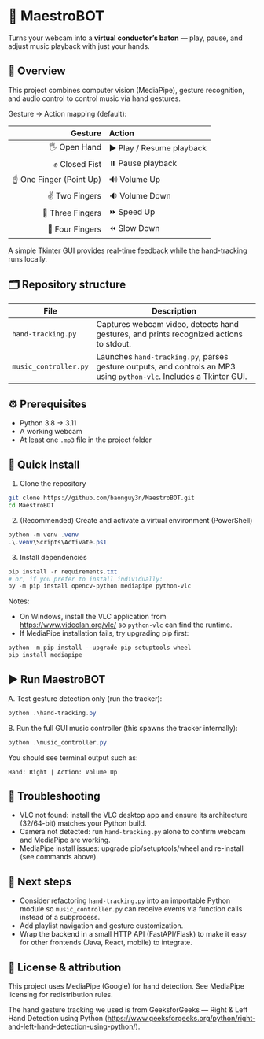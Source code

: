 # 🎵 **MaestroBOT**
Turns your webcam into a **virtual conductor’s baton** — play, pause, and adjust music playback with just your hands.


## 🧩 Overview

This project combines computer vision (MediaPipe), gesture recognition, and audio control to control music via hand gestures.

Gesture -> Action mapping (default):

| Gesture | Action |
|---:|:---|
| 🖐️ Open Hand | ▶️ Play / Resume playback |
| ✊ Closed Fist | ⏸️ Pause playback |
| ☝️ One Finger (Point Up) | 🔊 Volume Up |
| ✌️ Two Fingers | 🔉 Volume Down |
| 🤟 Three Fingers | ⏩ Speed Up |
| 🖖 Four Fingers | ⏪ Slow Down |

A simple Tkinter GUI provides real-time feedback while the hand-tracking runs locally.

## 🗂️ Repository structure

| File | Description |
|---|---|
| `hand-tracking.py` | Captures webcam video, detects hand gestures, and prints recognized actions to stdout. |
| `music_controller.py` | Launches `hand-tracking.py`, parses gesture outputs, and controls an MP3 using `python-vlc`. Includes a Tkinter GUI. |


## ⚙️ Prerequisites

- Python 3.8 → 3.11
- A working webcam
- At least one `.mp3` file in the project folder


## 🚀 Quick install

1) Clone the repository

```bash
git clone https://github.com/baonguy3n/MaestroBOT.git
cd MaestroBOT
```

2) (Recommended) Create and activate a virtual environment (PowerShell)

```powershell
python -m venv .venv
.\.venv\Scripts\Activate.ps1
```

3) Install dependencies

```powershell
pip install -r requirements.txt
# or, if you prefer to install individually:
py -m pip install opencv-python mediapipe python-vlc
```

Notes:
- On Windows, install the VLC application from https://www.videolan.org/vlc/ so `python-vlc` can find the runtime.
- If MediaPipe installation fails, try upgrading pip first:

```powershell
python -m pip install --upgrade pip setuptools wheel
pip install mediapipe
```

## ▶️ Run MaestroBOT

A. Test gesture detection only (run the tracker):

```powershell
python .\hand-tracking.py
```

B. Run the full GUI music controller (this spawns the tracker internally):

```powershell
python .\music_controller.py
```

You should see terminal output such as:

```
Hand: Right | Action: Volume Up
```

## 🧰 Troubleshooting

- VLC not found: install the VLC desktop app and ensure its architecture (32/64-bit) matches your Python build.
- Camera not detected: run `hand-tracking.py` alone to confirm webcam and MediaPipe are working.
- MediaPipe install issues: upgrade pip/setuptools/wheel and re-install (see commands above).


## 🔬 Next steps

- Consider refactoring `hand-tracking.py` into an importable Python module so `music_controller.py` can receive events via function calls instead of a subprocess.
- Add playlist navigation and gesture customization.
- Wrap the backend in a small HTTP API (FastAPI/Flask) to make it easy for other frontends (Java, React, mobile) to integrate.


## 📜 License & attribution

This project uses MediaPipe (Google) for hand detection. See MediaPipe licensing for redistribution rules.

The hand gesture tracking we used is from GeeksforGeeks — Right & Left Hand Detection using Python (https://www.geeksforgeeks.org/python/right-and-left-hand-detection-using-python/).
